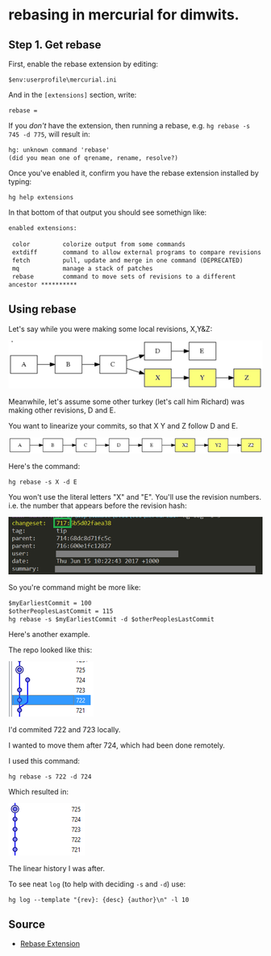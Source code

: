 # rebasing in mercurial for dimwits.


## Step 1. Get rebase

First, enable the rebase extension by editing:

	$env:userprofile\mercurial.ini
	
And in the `[extensions]` section, write:

	rebase =


If you *don't* have the extension, then running a rebase, e.g. `hg rebase -s 745 -d 775`, will result in:

	hg: unknown command 'rebase'
	(did you mean one of qrename, rename, resolve?)	
	

Once you've enabled it, confirm you have the rebase extension installed by typing:

	hg help extensions

In that bottom of that output you should see somethign like:

    enabled extensions:

     color         colorize output from some commands
     extdiff       command to allow external programs to compare revisions
     fetch         pull, update and merge in one command (DEPRECATED)
     mq            manage a stack of patches
     rebase        command to move sets of revisions to a different ancestor **********


## Using rebase


Let's say while you were making some local revisions, X,Y&Z:


![rebase1](rebase1.png)

Meanwhile, let's assume some other turkey (let's call him Richard) was making other revisions, D and E.

You want to linearize your commits, so that X Y and Z follow D and E.

![rebase2](rebase2.png)

Here's the command:

	hg rebase -s X -d E

You won't use the literal letters "X" and "E". You'll use the revision numbers. i.e. the number that appears before the revision hash:

![revnum](revnum.png)

So you're command might be more like:

	$myEarliestCommit = 100
	$otherPeoplesLastCommit = 115
	hg rebase -s $myEarliestCommit -d $otherPeoplesLastCommit


Here's another example.

The repo looked like this:

![rebase_example3.png](rebase_example3.png)

I'd commited 722 and 723 locally. 

I wanted to move them after 724, which had been done remotely.

I used this command:

    hg rebase -s 722 -d 724        


Which resulted in:

![rebase_example4.png](rebase_example4.png)    

The linear history I was after.

    
	
To see neat `log` (to help with deciding `-s` and `-d`) use:


	hg log --template "{rev}: {desc} {author}\n" -l 10

## Source


 * [Rebase Extension](https://www.mercurial-scm.org/wiki/RebaseExtension)